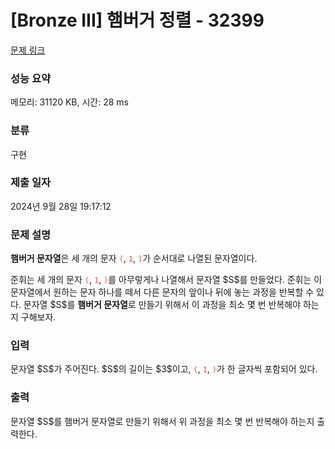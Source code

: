 # [Bronze III] 햄버거 정렬 - 32399 

[문제 링크](https://www.acmicpc.net/problem/32399) 

### 성능 요약

메모리: 31120 KB, 시간: 28 ms

### 분류

구현

### 제출 일자

2024년 9월 28일 19:17:12

### 문제 설명

<p><strong>햄버거 문자열</strong>은 세 개의 문자 <span style="color:#e74c3c;"><code>(</code></span>, <span style="color:#e74c3c;"><code>1</code></span>, <span style="color:#e74c3c;"><code>)</code></span>가 순서대로 나열된 문자열이다.</p>

<p>준휘는 세 개의 문자 <span style="color:#e74c3c;"><code>(</code></span>, <span style="color:#e74c3c;"><code>1</code></span>, <span style="color:#e74c3c;"><code>)</code></span>를 아무렇게나 나열해서 문자열 $S$를 만들었다. 준휘는 이 문자열에서 원하는 문자 하나를 떼서 다른 문자의 앞이나 뒤에 놓는 과정을 반복할 수 있다. 문자열 $S$를 <strong>햄버거 문자열</strong>로 만들기 위해서 이 과정을 최소 몇 번 반복해야 하는지 구해보자.</p>

### 입력 

 <p>문자열 $S$가 주어진다. $S$의 길이는 $3$이고, <span style="color:#e74c3c;"><code>(</code></span>, <span style="color:#e74c3c;"><code>1</code></span>, <span style="color:#e74c3c;"><code>)</code></span>가 한 글자씩 포함되어 있다.</p>

### 출력 

 <p>문자열 $S$를 햄버거 문자열로 만들기 위해서 위 과정을 최소 몇 번 반복해야 하는지 출력한다.</p>

